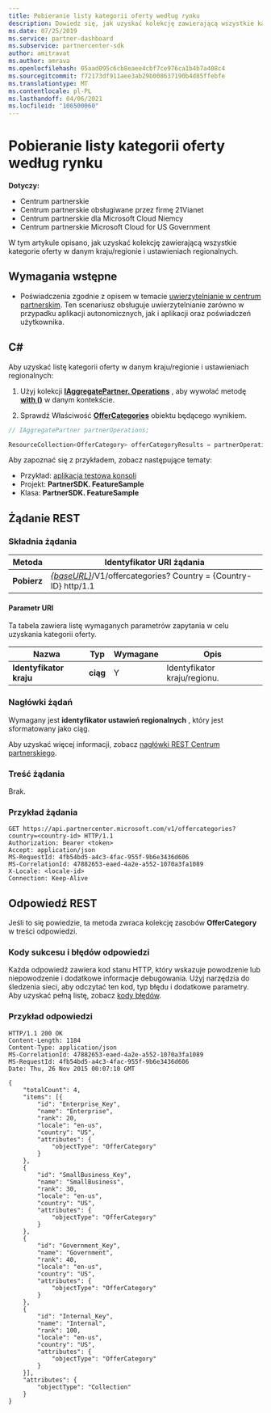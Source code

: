 ```yaml
---
title: Pobieranie listy kategorii oferty według rynku
description: Dowiedz się, jak uzyskać kolekcję zawierającą wszystkie kategorie oferty w danym kraju/regionie i ustawieniach regionalnych dla wszystkich chmur firmy Microsoft.
ms.date: 07/25/2019
ms.service: partner-dashboard
ms.subservice: partnercenter-sdk
author: amitravat
ms.author: amrava
ms.openlocfilehash: 05aad095c6cb8eaee4cbf7ce976ca1b4b7a408c4
ms.sourcegitcommit: f72173df911aee3ab29b008637190b4d85ffebfe
ms.translationtype: MT
ms.contentlocale: pl-PL
ms.lasthandoff: 04/06/2021
ms.locfileid: "106500060"
---
```

# <a name="get-a-list-of-offer-categories-by-market"></a>Pobieranie listy kategorii oferty według rynku

**Dotyczy:**

- Centrum partnerskie
- Centrum partnerskie obsługiwane przez firmę 21Vianet
- Centrum partnerskie dla Microsoft Cloud Niemcy
- Centrum partnerskie Microsoft Cloud for US Government

W tym artykule opisano, jak uzyskać kolekcję zawierającą wszystkie kategorie oferty w danym kraju/regionie i ustawieniach regionalnych.

## <a name="prerequisites"></a>Wymagania wstępne

- Poświadczenia zgodnie z opisem w temacie [uwierzytelnianie w centrum partnerskim](partner-center-authentication.md). Ten scenariusz obsługuje uwierzytelnianie zarówno w przypadku aplikacji autonomicznych, jak i aplikacji oraz poświadczeń użytkownika.

## <a name="c"></a>C\#

Aby uzyskać listę kategorii oferty w danym kraju/regionie i ustawieniach regionalnych:

1. Użyj kolekcji [**IAggregatePartner. Operations**](/dotnet/api/microsoft.store.partnercenter.iaggregatepartner) , aby wywołać metodę [**with ()**](/dotnet/api/microsoft.store.partnercenter.iaggregatepartner.with) w danym kontekście.

2. Sprawdź Właściwość [**OfferCategories**](/dotnet/api/microsoft.store.partnercenter.ipartner.offercategories) obiektu będącego wynikiem.

``` csharp
// IAggregatePartner partnerOperations;

ResourceCollection<OfferCategory> offerCategoryResults = partnerOperations.With(RequestContextFactory.Instance.Create()).OfferCategories.ByCountry("US").Get();
```

Aby zapoznać się z przykładem, zobacz następujące tematy:

- Przykład: [aplikacja testowa konsoli](console-test-app.md)
- Projekt: **PartnerSDK. FeatureSample**
- Klasa: **PartnerSDK. FeatureSample**

## <a name="rest-request"></a>Żądanie REST

### <a name="request-syntax"></a>Składnia żądania

| Metoda  | Identyfikator URI żądania                                                                                  |
|---------|----------------------------------------------------------------------------------------------|
| **Pobierz** | [*{baseURL}*](partner-center-rest-urls.md)/V1/offercategories? Country = {Country-ID} http/1.1 |

#### <a name="uri-parameter"></a>Parametr URI

Ta tabela zawiera listę wymaganych parametrów zapytania w celu uzyskania kategorii oferty.

| Nazwa           | Typ       | Wymagane | Opis            |
|----------------|------------|----------|------------------------|
| **Identyfikator kraju** | **ciąg** | Y        | Identyfikator kraju/regionu. |

### <a name="request-headers"></a>Nagłówki żądań

Wymagany jest **identyfikator ustawień regionalnych** , który jest sformatowany jako ciąg.

Aby uzyskać więcej informacji, zobacz [nagłówki REST Centrum partnerskiego](headers.md).

### <a name="request-body"></a>Treść żądania

Brak.

### <a name="request-example"></a>Przykład żądania

```http
GET https://api.partnercenter.microsoft.com/v1/offercategories?country=<country-id> HTTP/1.1
Authorization: Bearer <token>
Accept: application/json
MS-RequestId: 4fb54bd5-a4c3-4fac-955f-9b6e3436d606
MS-CorrelationId: 47882653-eaed-4a2e-a552-1070a3fa1089
X-Locale: <locale-id>
Connection: Keep-Alive
```

## <a name="rest-response"></a>Odpowiedź REST

Jeśli to się powiedzie, ta metoda zwraca kolekcję zasobów **OfferCategory** w treści odpowiedzi.

### <a name="response-success-and-error-codes"></a>Kody sukcesu i błędów odpowiedzi

Każda odpowiedź zawiera kod stanu HTTP, który wskazuje powodzenie lub niepowodzenie i dodatkowe informacje debugowania. Użyj narzędzia do śledzenia sieci, aby odczytać ten kod, typ błędu i dodatkowe parametry. Aby uzyskać pełną listę, zobacz [kody błędów](error-codes.md).

### <a name="response-example"></a>Przykład odpowiedzi

```http
HTTP/1.1 200 OK
Content-Length: 1184
Content-Type: application/json
MS-CorrelationId: 47882653-eaed-4a2e-a552-1070a3fa1089
MS-RequestId: 4fb54bd5-a4c3-4fac-955f-9b6e3436d606
Date: Thu, 26 Nov 2015 00:07:10 GMT

{
    "totalCount": 4,
    "items": [{
        "id": "Enterprise_Key",
        "name": "Enterprise",
        "rank": 20,
        "locale": "en-us",
        "country": "US",
        "attributes": {
            "objectType": "OfferCategory"
        }
    },
    {
        "id": "SmallBusiness_Key",
        "name": "SmallBusiness",
        "rank": 30,
        "locale": "en-us",
        "country": "US",
        "attributes": {
            "objectType": "OfferCategory"
        }
    },
    {
        "id": "Government_Key",
        "name": "Government",
        "rank": 40,
        "locale": "en-us",
        "country": "US",
        "attributes": {
            "objectType": "OfferCategory"
        }
    },
    {
        "id": "Internal_Key",
        "name": "Internal",
        "rank": 100,
        "locale": "en-us",
        "country": "US",
        "attributes": {
            "objectType": "OfferCategory"
        }
    }],
    "attributes": {
        "objectType": "Collection"
    }
}
```
